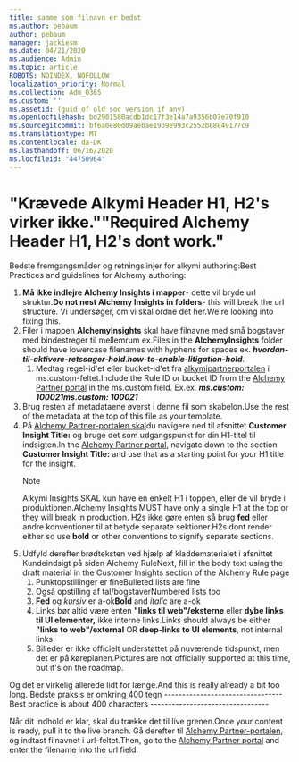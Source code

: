 ```yaml
---
title: samme som filnavn er bedst
ms.author: pebaum
author: pebaum
manager: jackiesm
ms.date: 04/21/2020
ms.audience: Admin
ms.topic: article
ROBOTS: NOINDEX, NOFOLLOW
localization_priority: Normal
ms.collection: Adm_O365
ms.custom: ''
ms.assetid: (guid of old soc version if any)
ms.openlocfilehash: bd2901580acdb1dc17f3e14a7a9356b07e70f910
ms.sourcegitcommit: bf6a0e80d09aebae19b9e993c2552b88e49177c9
ms.translationtype: MT
ms.contentlocale: da-DK
ms.lasthandoff: 06/16/2020
ms.locfileid: "44750964"
---
```

# <a name="required-alchemy-header-h1-h2s-dont-work"></a><span data-ttu-id="82c5a-102">"Krævede Alkymi Header H1, H2's virker ikke."</span><span class="sxs-lookup"><span data-stu-id="82c5a-102">"Required Alchemy Header H1, H2's dont work."</span></span>
<span data-ttu-id="82c5a-103">Bedste fremgangsmåder og retningslinjer for alkymi authoring:</span><span class="sxs-lookup"><span data-stu-id="82c5a-103">Best Practices and guidelines for Alchemy authoring:</span></span>

1. <span data-ttu-id="82c5a-104">**Må ikke indlejre Alchemy Insights i mapper**- dette vil bryde url struktur.</span><span class="sxs-lookup"><span data-stu-id="82c5a-104">**Do not nest Alchemy Insights in folders**- this will break the url structure.</span></span> <span data-ttu-id="82c5a-105">Vi undersøger, om vi skal ordne det her.</span><span class="sxs-lookup"><span data-stu-id="82c5a-105">We're looking into fixing this.</span></span>
1. <span data-ttu-id="82c5a-106">Filer i mappen **AlchemyInsights** skal have filnavne med små bogstaver med bindestreger til mellemrum ex.</span><span class="sxs-lookup"><span data-stu-id="82c5a-106">Files in the **AlchemyInsights** folder should have lowercase filenames with hyphens for spaces ex.</span></span> <span data-ttu-id="82c5a-107">***hvordan-til-aktivere-retssager-hold***.</span><span class="sxs-lookup"><span data-stu-id="82c5a-107">***how-to-enable-litigation-hold***.</span></span>
    1. <span data-ttu-id="82c5a-108">Medtag regel-id'et eller bucket-id'et fra [alkymipartnerportalen](https://alchemyportal.azurewebsites.net) i ms.custom-feltet.</span><span class="sxs-lookup"><span data-stu-id="82c5a-108">Include the Rule ID or bucket ID from the [Alchemy Partner portal](https://alchemyportal.azurewebsites.net) in the ms.custom field.</span></span> <span data-ttu-id="82c5a-109">Ex.</span><span class="sxs-lookup"><span data-stu-id="82c5a-109">ex.</span></span> <span data-ttu-id="82c5a-110">***ms.custom: 100021***</span><span class="sxs-lookup"><span data-stu-id="82c5a-110">***ms.custom: 100021***</span></span>
1. <span data-ttu-id="82c5a-111">Brug resten af metadataene øverst i denne fil som skabelon.</span><span class="sxs-lookup"><span data-stu-id="82c5a-111">Use the rest of the metadata at the top of this file as your template.</span></span>
1. <span data-ttu-id="82c5a-112">På [Alchemy Partner-portalen skal](https://alchemyportal.azurewebsites.net)du navigere ned til afsnittet **Customer Insight Title:** og bruge det som udgangspunkt for din H1-titel til indsigten.</span><span class="sxs-lookup"><span data-stu-id="82c5a-112">In the [Alchemy Partner portal](https://alchemyportal.azurewebsites.net), navigate down to the section **Customer Insight Title:** and use that as a starting point for your H1 title for the insight.</span></span> 
    > [!NOTE]
    > <span data-ttu-id="82c5a-113">Alkymi Insights SKAL kun have en enkelt H1 i toppen, eller de vil bryde i produktionen.</span><span class="sxs-lookup"><span data-stu-id="82c5a-113">Alchemy Insights MUST have only a single H1 at the top or they will break in production.</span></span> <span data-ttu-id="82c5a-114">H2s ikke gøre enten så brug **fed** eller andre konventioner til at betyde separate sektioner.</span><span class="sxs-lookup"><span data-stu-id="82c5a-114">H2s dont render either so use **bold** or other conventions to signify separate sections.</span></span>
1. <span data-ttu-id="82c5a-115">Udfyld derefter brødteksten ved hjælp af kladdematerialet i afsnittet Kundeindsigt på siden Alchemy Rule</span><span class="sxs-lookup"><span data-stu-id="82c5a-115">Next, fill in the body text using the draft material in the Customer Insights section of the Alchemy Rule page</span></span>
    1. <span data-ttu-id="82c5a-116">Punktopstillinger er fine</span><span class="sxs-lookup"><span data-stu-id="82c5a-116">Bulleted lists are fine</span></span>
    1. <span data-ttu-id="82c5a-117">Også opstilling af tal/bogstaver</span><span class="sxs-lookup"><span data-stu-id="82c5a-117">Numbered lists too</span></span>
    1. <span data-ttu-id="82c5a-118">**Fed** og *kursiv* er a-ok</span><span class="sxs-lookup"><span data-stu-id="82c5a-118">**Bold** and *italic* are a-ok</span></span>
    1. <span data-ttu-id="82c5a-119">Links bør altid være enten **"links til web"/eksterne** eller **dybe links til UI elementer,** ikke interne links.</span><span class="sxs-lookup"><span data-stu-id="82c5a-119">Links should always be either **"links to web"/external** OR **deep-links to UI elements**, not internal links.</span></span>
    1. <span data-ttu-id="82c5a-120">Billeder er ikke officielt understøttet på nuværende tidspunkt, men det er på køreplanen.</span><span class="sxs-lookup"><span data-stu-id="82c5a-120">Pictures are not officially supported at this time, but it's on the roadmap.</span></span>

<span data-ttu-id="82c5a-121">Og det er virkelig allerede lidt for længe.</span><span class="sxs-lookup"><span data-stu-id="82c5a-121">And this is really already a bit too long.</span></span> <span data-ttu-id="82c5a-122">Bedste praksis er omkring 400 tegn ---------------------------------</span><span class="sxs-lookup"><span data-stu-id="82c5a-122">Best practice is about 400 characters ---------------------------------</span></span>

<span data-ttu-id="82c5a-123">Når dit indhold er klar, skal du trække det til live grenen.</span><span class="sxs-lookup"><span data-stu-id="82c5a-123">Once your content is ready, pull it to the live branch.</span></span> <span data-ttu-id="82c5a-124">Gå derefter til [Alchemy Partner-portalen,](https://alchemyportal.azurewebsites.net) og indtast filnavnet i url-feltet.</span><span class="sxs-lookup"><span data-stu-id="82c5a-124">Then, go to the [Alchemy Partner portal](https://alchemyportal.azurewebsites.net) and enter the filename into the url field.</span></span> 